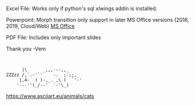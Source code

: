 Excel File: Works only if python's sql xlwings addin is installed.

Powerpoint:
Morph transition only support in later MS Office versions
(2016, 2019, Cloud/Web)
[MS Office](https://www.office.com/)

PDF File:
Includes only important slides

Thank you
-Vem

```


      |\      _,,,---,,_
ZZZzz /,`.-'`'    -.  ;-;;,_
     |,4-  ) )-,_. ,\ (  `'-'
    '---''(_/--'  `-'\_)

```

https://www.asciiart.eu/animals/cats
